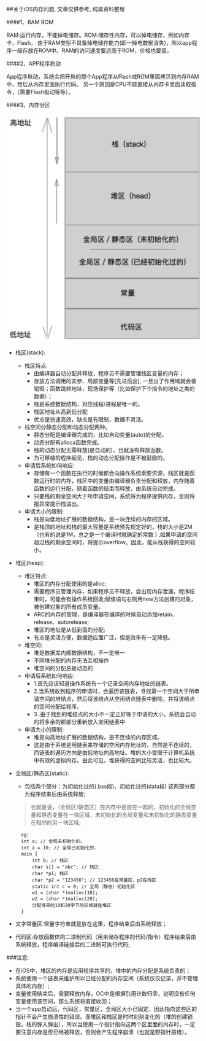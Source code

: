 ##关于iOS内存问题, 文章仅供参考, 纯属资料整理

####1、RAM ROM

RAM:运行内存，不能掉电储存。ROM:储存性内存，可以掉电储存，例如内存卡，Flash。
由于RAM类型不具备掉电储存能力(即一掉电数据消失)，所以app程序一般存放在ROM中。RAM的访问速度要远高于ROM，价格也要高。

####2、APP程序启动

App程序启动，系统会把开启的那个App程序从Flash或ROM里面拷贝到内存RAM中，然后从内存里面执行代码。
另一个原因是CPU不能直接从内存卡里面读取指令，（需要Flash驱动等等）。

####3、内存分区

![内存分区图](https://github.com/Pcookie/oc-base/blob/master/%20memoryZones/memoryZones/%E5%86%85%E5%AD%98%E5%88%86%E5%8C%BA.png)

* 栈区(stack):
	* 栈区特点:
		* 由编译器自动分配并释放，程序员不需要管理栈区变量的内存；
		* 存放方法调用的实参、局部变量等[先进后出], 一旦出了作用域就会被销毁；函数跳转地址，现场保护等（比如保护下个指令的地址之类的数据）；
		* 栈是系统数据结构，对应线程/进程是唯一的。
		* 栈区地址从高到低分配
		* 优点是快速高效，缺点是有限制，数据不灵活。
	* 栈空间分静态分配和动态分配两种。
		* 静态分配是编译器完成的，比如自动变量(auto)的分配。
		* 动态分配有alloca函数完成。
		* 栈的动态分配无需释放(是自动的)，也就没有释放函数。
		* 为可移植的程序起见，栈的动态分配操作是不被鼓励的。
	* 申请后系统如何响应:
		* 存储每一个函数在执行的时候都会向操作系统索要资源，栈区就是函数运行时的内存，栈区中的变量由编译器负责分配和释放，内存随着函数的运行分配，随着函数的结束而释放，由系统自动完成。
		* 只要栈的剩余空间大于所申请空间，系统将为程序提供内存，否则将报异常提示栈溢出。
	* 申请大小的限制:
		* 栈是向低地址扩展的数据结构，是一块连续的内存的区域。
		* 是栈顶的地址和栈的最大容量是系统预先规定好的，栈的大小是2M（也有的说是1M，总之是一个编译时就确定的常数 ) ,如果申请的空间超过栈的剩余空间时，将提示overflow。因此，能从栈获得的空间较小。
	

	
* 堆区(heap):
	* 堆区特点: 
		* 堆区的内存分配使用的是alloc;
		* 需要程序员管理内存，如果程序员不释放，会出现内存泄漏，程序结束时，可能会有操作系统回收;赋值语句右侧用new方法创建的对象，被创建对象的所有成员变量。
		* ARC的内存的管理，是编译器在编译的时候自动添加retain、release、autorelease;
		* 堆区的地址是从低到高的分配;
		* 有点是灵活方便，数据适应面广泛，但是效率有一定降低。
	* 堆空间:
		* 堆是数据库内部数据结构，不一定唯一
		* 不同堆分配的内存无法互相操作
		* 堆空间的分配总是动态的
	* 申请后系统如何响应:
		* 1.首先应该知道操作系统有一个记录空闲内存地址的链表。
		* 2.当系统收到程序的申请时，会遍历该链表，寻找第一个空间大于所申请空间的堆结点，然后将该结点从空闲结点链表中删除，并将该结点的空间分配给程序。
		* 3 .由于找到的堆结点的大小不一定正好等于申请的大小，系统会自动的将多余的那部分重新放入空闲链表中
	* 申请大小的限制:
		* 堆是向高地址扩展的数据结构，是不连续的内存区域。
		* 这是由于系统是用链表来存储的空闲内存地址的，自然是不连续的，而链表的遍历方向是由低地址向高地址。堆的大小受限于计算机系统中有效的虚拟内存。由此可见，堆获得的空间比较灵活，也比较大。

* 全局区/静态区(static):
	* 包括两个部分：为初始化过的(.bss段)、初始化过的(data段) 这两部分都为程序结束后由系统释放;
	
	>也就是说，（全局区/静态区）在内存中是放在一起的，初始化的全局变量和静态变量在一块区域，未初始化的全局变量和未初始化的静态变量在相邻的另一块区域;
		
		eg: 
		int a; // 全局未初始化的。
		int a = 10; // 全局已初始化的.
		main {
		 	int b; // 栈区
		 	char s[] = "abc"; // 栈区
		 	char *p1; 栈区
		 	char *p2 = "123456"; // 123456在常量区，p2在栈区
		 	static int c = 0; // 全局（静态）初始化区
		 	w1 = (char *)malloc(10);
		 	w2 = (char *)malloc(20);
		 	分配得来的10和20字节的区域就在堆区
		}
		
		
* 文字常量区:常量字符串就是放在这里，程序结束后由系统释放；
* 代码区:存放函数体的二进制代码（用来储存程序的代码/指令）程序结束后由系统释放，程序编译链接后的二进制可执行代码;

###注意:
* 在iOS中，堆区的内存是应用程序共享的，堆中的内存分配是系统负责的；
* 系统使用一个链表来维护所以已经分配的内存空间（系统仅仅记录，并不管理具体的内存）;
* 变量使用结束后，需要释放内存，OC中是根据引用计数归零，说明没有任何变量使用该空间，那么系统将直接收回；
* 当一个app启动后，代码区，常量区，全局区大小已固定，因此指向这些区的指针不会产生崩溃性的错误。而堆区和栈区是时时刻刻变化的（堆的创建销毁，栈的弹入弹出），所以当使用一个指针指向这两个区里面的内存时，一定要注意内存是否已经被释放，否则会产生程序崩溃（也就是野指针报错）。